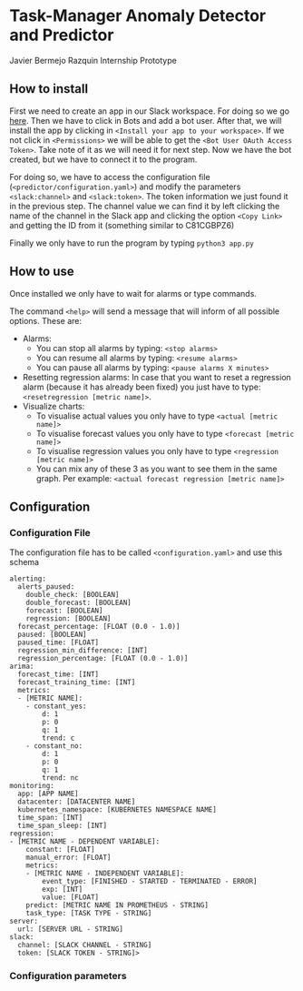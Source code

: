 # Task-Manager Anomaly Detector and Predictor
Javier Bermejo Razquin Internship Prototype

## How to install
First we need to create an app in our Slack workspace. For doing so we go
[here](https://api.slack.com/apps?new_app=1). Then we have to click in Bots and
add a bot user. After that, we will install the app by clicking in
`<Install your app to your workspace>`. If we not click in `<Permissions>` we
will be able to get the `<Bot User OAuth Access Token>`. Take note of it as we
will need it for next step. Now we have the bot created, but we have to connect
it to the program.

For doing so, we have to access the configuration file
(`<predictor/configuration.yaml>`) and modify the parameters `<slack:channel>`
and `<slack:token>`. The token information we just found it in the previous step.
The channel value we can find it by left clicking the name of the channel in the
Slack app and clicking the option `<Copy Link>` and getting the ID from it
(something similar to C81CGBPZ6)

Finally we only have to run the program by typing `python3 app.py`

## How to use
Once installed we only have to wait for alarms or type commands.

The command `<help>` will send a message that will inform of all possible
options. These are:
* Alarms:
  * You can stop all alarms by typing: `<stop alarms>`
  * You can resume all alarms by typing: `<resume alarms>`
  * You can pause all alarms by typing: `<pause alarms X minutes>`
* Resetting regression alarms: In case that you want to reset a regression alarm
(because it has already been fixed) you just have to type:
`<resetregression [metric name]>`.
* Visualize charts:
  * To visualise actual values you only have to type `<actual [metric name]>`
  * To visualise forecast values you only have to type `<forecast [metric name]>`
  * To visualise regression values you only have to type
  `<regression [metric name]>`
  * You can mix any of these 3 as you want to see them in the same graph. Per
  example: `<actual forecast regression [metric name]>`


## Configuration
### Configuration File
The configuration file has to be called `<configuration.yaml>` and use this schema

```
alerting:
  alerts_paused:
    double_check: [BOOLEAN]
    double_forecast: [BOOLEAN]
    forecast: [BOOLEAN]
    regression: [BOOLEAN]
  forecast_percentage: [FLOAT (0.0 - 1.0)]
  paused: [BOOLEAN]
  paused_time: [FLOAT]
  regression_min_difference: [INT]
  regression_percentage: [FLOAT (0.0 - 1.0)]
arima:
  forecast_time: [INT]
  forecast_training_time: [INT]
  metrics:
  - [METRIC NAME]:
    - constant_yes:
        d: 1
        p: 0
        q: 1
        trend: c
    - constant_no:
        d: 1
        p: 0
        q: 1
        trend: nc
monitoring:
  app: [APP NAME]
  datacenter: [DATACENTER NAME]
  kubernetes_namespace: [KUBERNETES NAMESPACE NAME]
  time_span: [INT]
  time_span_sleep: [INT]
regression:
- [METRIC NAME - DEPENDENT VARIABLE]:
    constant: [FLOAT]
    manual_error: [FLOAT]
    metrics:
    - [METRIC NAME - INDEPENDENT VARIABLE]:
        event_type: [FINISHED - STARTED - TERMINATED - ERROR]
        exp: [INT]
        value: [FLOAT]
    predict: [METRIC NAME IN PROMETHEUS - STRING]
    task_type: [TASK TYPE - STRING]
server:
  url: [SERVER URL - STRING]
slack:
  channel: [SLACK CHANNEL - STRING]
  token: [SLACK TOKEN - STRING]>
```

### Configuration parameters
